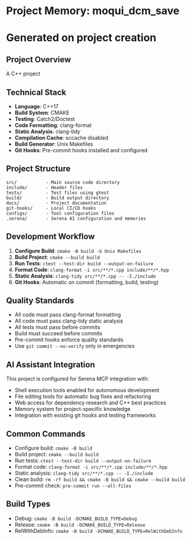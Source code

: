 # Project Memory: moqui_dcm_save
# Generated on project creation

## Project Overview
A C++ project

## Technical Stack
- **Language**: C++17
- **Build System**: CMAKE
- **Testing**: Catch2/Doctest
- **Code Formatting**: clang-format
- **Static Analysis**: clang-tidy
- **Compilation Cache**: sccache disabled
- **Build Generator**: Unix Makefiles
- **Git Hooks**: Pre-commit hooks installed and configured

## Project Structure
```
src/           - Main source code directory
include/       - Header files
tests/         - Test files using gtest
build/         - Build output directory
docs/          - Project documentation
git-hooks/     - Local CI/CD hooks
configs/       - Tool configuration files
.serena/       - Serena AI configuration and memories
```

## Development Workflow
1. **Configure Build**: `cmake -B build -G Unix Makefiles`
2. **Build Project**: `cmake --build build`
3. **Run Tests**: `ctest --test-dir build --output-on-failure`
4. **Format Code**: `clang-format -i src/**/*.cpp include/**/*.hpp`
5. **Static Analysis**: `clang-tidy src/**/*.cpp -- -I./include`
6. **Git Hooks**: Automatic on commit (formatting, build, testing)

## Quality Standards
- All code must pass clang-format formatting
- All code must pass clang-tidy static analysis
- All tests must pass before commits
- Build must succeed before commits
- Pre-commit hooks enforce quality standards
- Use `git commit --no-verify` only in emergencies

## AI Assistant Integration
This project is configured for Serena MCP integration with:
- Shell execution tools enabled for autonomous development
- File editing tools for automatic bug fixes and refactoring
- Web access for dependency research and C++ best practices
- Memory system for project-specific knowledge
- Integration with existing git hooks and testing frameworks

## Common Commands
- Configure build: `cmake -B build`
- Build project: `cmake --build build`
- Run tests: `ctest --test-dir build --output-on-failure`
- Format code: `clang-format -i src/**/*.cpp include/**/*.hpp`
- Static analysis: `clang-tidy src/**/*.cpp -- -I./include`
- Clean build: `rm -rf build && cmake -B build && cmake --build build`
- Pre-commit check: `pre-commit run --all-files`

## Build Types
- Debug: `cmake -B build -DCMAKE_BUILD_TYPE=Debug`
- Release: `cmake -B build -DCMAKE_BUILD_TYPE=Release`
- RelWithDebInfo: `cmake -B build -DCMAKE_BUILD_TYPE=RelWithDebInfo`

